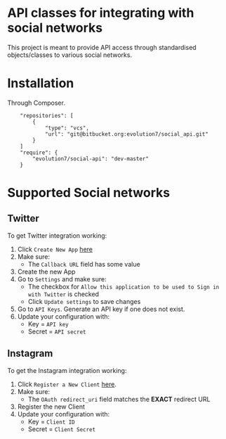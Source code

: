 # API classes for integrating with social networks

This project is meant to provide API access through standardised objects/classes to various social networks.

# Installation

Through Composer.
```
    "repositories": [
        {
            "type": "vcs",
            "url": "git@bitbucket.org:evolution7/social_api.git"
        }
    ]
    "require": {
        "evolution7/social-api": "dev-master"
    }
```

# Supported Social networks

## Twitter

To get Twitter integration working:

1. Click `Create New App` [here](https://apps.twitter.com/)
2. Make sure:
    * The `Callback URL` field has some value
3. Create the new App
4. Go to `Settings` and make sure:
    * The checkbox for `Allow this application to be used to Sign in with Twitter` is checked
    * Click `Update settings` to save changes
5. Go to `API Keys`. Generate an API key if one does not exist.
6. Update your configuration with:
    * Key = `API key`
    * Secret = `API secret`

## Instagram

To get the Instagram integration working:

1. Click `Register a New Client` [here](http://instagram.com/developer/clients/manage/).
2. Make sure:
    * The `OAuth redirect_uri` field matches the **EXACT** redirect URL
3. Register the new Client
4. Update your configuration with:
    * Key = `Client ID`
    * Secret = `Client Secret`
